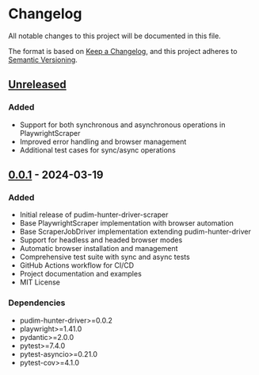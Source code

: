 # Changelog

All notable changes to this project will be documented in this file.

The format is based on [Keep a Changelog](https://keepachangelog.com/en/1.0.0/),
and this project adheres to [Semantic Versioning](https://semver.org/spec/v2.0.0.html).

## [Unreleased]

### Added
- Support for both synchronous and asynchronous operations in PlaywrightScraper
- Improved error handling and browser management
- Additional test cases for sync/async operations

## [0.0.1] - 2024-03-19

### Added
- Initial release of pudim-hunter-driver-scraper
- Base PlaywrightScraper implementation with browser automation
- Base ScraperJobDriver implementation extending pudim-hunter-driver
- Support for headless and headed browser modes
- Automatic browser installation and management
- Comprehensive test suite with sync and async tests
- GitHub Actions workflow for CI/CD
- Project documentation and examples
- MIT License

### Dependencies
- pudim-hunter-driver>=0.0.2
- playwright>=1.41.0
- pydantic>=2.0.0
- pytest>=7.4.0
- pytest-asyncio>=0.21.0
- pytest-cov>=4.1.0

[Unreleased]: https://github.com/luismr/pudim-hunter-driver-scraper/compare/v0.0.1...HEAD
[0.0.1]: https://github.com/luismr/pudim-hunter-driver-scraper/releases/tag/v0.0.1 